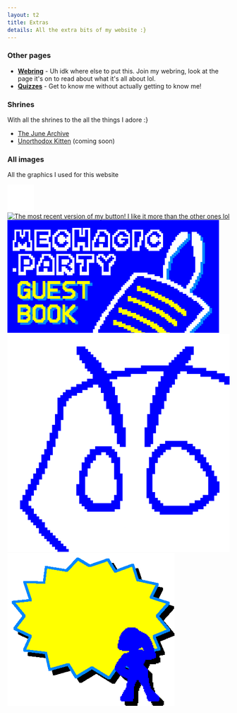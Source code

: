 ```yaml
---
layout: t2
title: Extras
details: All the extra bits of my website :}
---
```


### Other pages
- [**Webring**](gitgudring) - Uh idk where else to put this. Join my webring, look at the page it's on to read about what it's all about lol.
- [**Quizzes**](quizzes) - Get to know me without actually getting to know me!

### Shrines
With all the shrines to the all the things I adore :}

- [The June Archive](tjarp)
- [Unorthodox Kitten](unorthodox_kitten) (coming soon)

### All images
All the graphics I used for this website

<div class="box2">
    <div class="gallery">
        <a href="/2images/1bg.webp" data-caption="The white squares inside the blue squares, you can't see them on mobile though">
            <img class="tramb" src="/2images/1bg.webp" alt="The white squares inside the blue squares, you can't see them on mobile though">
        </a>
        <a href="/2images/1button.webp" data-caption="The most recent version of my button! I like it more than the other ones lol">
            <img class="tramb" src="/2images/1button.webp" alt="The most recent version of my button! I like it more than the other ones lol">
        </a>
        <a href="/2images/1guestbook.webp" data-caption="The art that links to my guestbook. I indulged myself and gave the paper antennae because I thought it would look neat, it does!">
            <img class="tramb" src="/2images/1guestbook.webp" alt="The art that links to my guestbook. I indulged myself and gave the paper antennae because I thought it would look neat, it does!">
        </a>
        <a href="/2images/1icon.webp" data-caption="Just an icon for the website, a simple blue and white drawing of my sona">
            <img class="tramb" src="/2images/1icon.webp" alt="Just an icon for the website, a simple blue and white drawing of my sona">
        </a>
        <a href="/2images/1pagenotfound.webp" data-caption="The art you'd see when going to a part of the website that doesn't exist, I'm pretty proud of it. It really pops out, in my opinion">
            <img class="tramb" src="/2images/1pagenotfound.webp" alt="The art you'd see when going to a part of the website that doesn't exist, I'm pretty proud of it. It really pops out, in my opinion">
        </a>
   </div>
</div>

<link rel="stylesheet" href="/1stylescripts/baguetteBox.min.css">
<script src="/1stylescripts/baguetteBox.min.js" charset="utf-8"></script>
<script type="text/javascript">
    window.addEventListener('load', function() { baguetteBox.run('.gallery');});
</script>